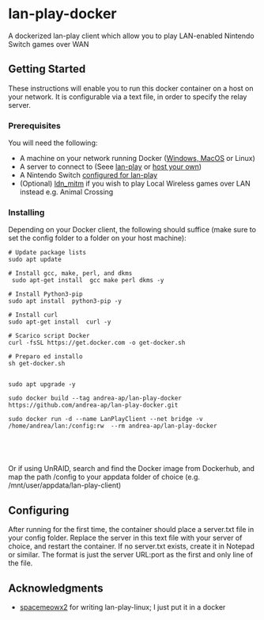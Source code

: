 # lan-play-docker

A dockerized lan-play client which allow you to play LAN-enabled Nintendo Switch games over WAN

## Getting Started

These instructions will enable you to run this docker container on a host on your network. It is configurable via a text file, in order to specify the relay server.

### Prerequisites

You will need the following:


* A machine on your network running Docker ([Windows, MacOS](https://www.docker.com/products/docker-desktop) or Linux)
* A server to connect to (Seee [lan-play](https://www.lan-play.com/) or [host your own](https://github.com/spacemeowx2/switch-lan-play))
* A Nintendo Switch [configured for lan-play](https://www.lan-play.com/install)
* (Optional) [ldn_mitm](https://github.com/spacemeowx2/ldn_mitm) if you wish to play Local Wireless games over LAN instead e.g. Animal Crossing


### Installing

Depending on your Docker client, the following should suffice (make sure to set the config folder to a folder on your host machine):

```
# Update package lists
sudo apt update

# Install gcc, make, perl, and dkms 
 sudo apt-get install  gcc make perl dkms -y

# Install Python3-pip
sudo apt install  python3-pip -y

# Install curl
sudo apt-get install  curl -y

# Scarico script Docker 
curl -fsSL https://get.docker.com -o get-docker.sh

# Preparo ed installo 
sh get-docker.sh


sudo apt upgrade -y

sudo docker build --tag andrea-ap/lan-play-docker https://github.com/andrea-ap/lan-play-docker.git

sudo docker run -d --name LanPlayClient --net bridge -v /home/andrea/lan:/config:rw  --rm andrea-ap/lan-play-docker





```

Or if using UnRAID, search and find the Docker image from Dockerhub, and map the path /config to your appdata folder of choice (e.g. /mnt/user/appdata/lan-play-client)

## Configuring

After running for the first time, the container should place a server.txt file in your config folder. Replace the server in this text file with your server of choice, and restart the container.
If no server.txt exists, create it in Notepad or similar. The format is just the server URL:port as the first and only line of the file.

## Acknowledgments

* [spacemeowx2](https://github.com/spacemeowx2/switch-lan-play) for writing lan-play-linux; I just put it in a docker

